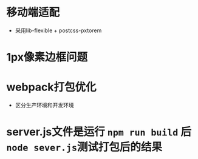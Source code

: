 # 移动端适配

* 采用lib-flexible + postcss-pxtorem

# 1px像素边框问题

# webpack打包优化
* 区分生产环境和开发环境

# server.js文件是运行 `npm run build` 后 `node sever.js`测试打包后的结果
